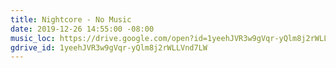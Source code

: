 ```yaml
---
title: Nightcore - No Music
date: 2019-12-26 14:55:00 -08:00
music_loc: https://drive.google.com/open?id=1yeehJVR3w9gVqr-yQlm8j2rWLLVnd7LW
gdrive_id: 1yeehJVR3w9gVqr-yQlm8j2rWLLVnd7LW
---
```


